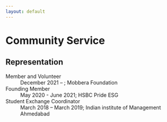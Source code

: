 ```yaml
---
layout: default
---
```


# Community Service

## Representation

<dl>
   <dt> Member and Volunteer </dt>
      <dd>December 2021 – ; Mobbera Foundation </dd>
   <dt> Founding Member </dt>
      <dd> May 2020 - June 2021; HSBC Pride ESG </dd>
   <dt> Student Exchange Coordinator</dt>
      <dd>March 2018 – March 2019; Indian institute of Management Ahmedabad </dd>
</dl>
